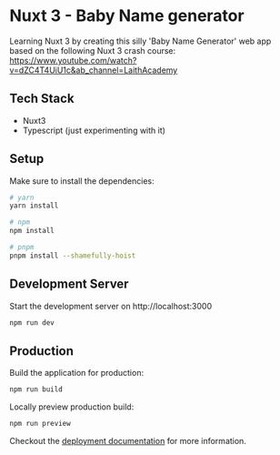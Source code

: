 # Nuxt 3 - Baby Name generator

Learning Nuxt 3 by creating this silly 'Baby Name Generator' web app based on the following Nuxt 3 crash course:
https://www.youtube.com/watch?v=dZC4T4UiU1c&ab_channel=LaithAcademy

## Tech Stack

- Nuxt3
- Typescript (just experimenting with it)

## Setup

Make sure to install the dependencies:

```bash
# yarn
yarn install

# npm
npm install

# pnpm
pnpm install --shamefully-hoist
```

## Development Server

Start the development server on http://localhost:3000

```bash
npm run dev
```

## Production

Build the application for production:

```bash
npm run build
```

Locally preview production build:

```bash
npm run preview
```

Checkout the [deployment documentation](https://v3.nuxtjs.org/docs/deployment) for more information.
